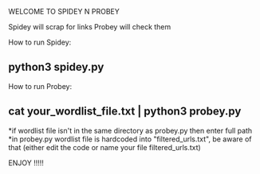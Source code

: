 WELCOME TO SPIDEY N PROBEY 

Spidey will scrap for links
Probey will check them

How to run Spidey:

python3 spidey.py
-----------------------------------------------
How to run Probey:

cat your_wordlist_file.txt | python3 probey.py
-----------------------------------------------------
*if wordlist file isn't in the same directory as probey.py then enter full path
*in probey.py wordlist file is hardcoded into "filtered_urls.txt", be aware of that (either edit the code or name your file filtered_urls.txt)

ENJOY !!!!!
